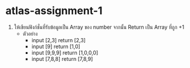 # atlas-assignment-1

1. ให้เขียนฟังก์ชั่นที่รับข้อมูลเป็น Array ของ number จากนั้น Return เป็น Array ที่ถูก +1 
    * ตัวอย่าง
        * input [2,3] return [2,3]
        * input [9] return [1,0]
        * input [9,9,9] return [1,0,0,0]
        * input [7,8,8] return [7,8,9]